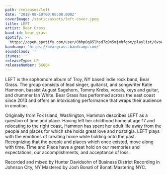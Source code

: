 ```yaml
---
path: /releases/left
date: '2018-08-10T00:00:00.000Z'
coverImage: /static/assets/left-cover.jpeg
title: LEFT
artist: Bear Grass
band-id: bear_grass
spotify: >-
  https://open.spotify.com/user/0bhp0q85lhsd7q9n5mjmhfgbx/playlist/6vswt39uXtUefMVqFKIgDJ
bandcamp: 'https://beargrass.bandcamp.com/'
soundcloud: ''
itunes: ''
releaseType: LP
releaseNumber: 5K004
---
```


LEFT is the sophomore album of Troy, NY based indie rock band, Bear Grass. The group consists of lead singer, guitarist, and songwriter Katie Hammon, bassist August Sagehorn, Tommy Krebs, vocals, keys and guitar, and drummer Ian White. Bear Grass has performed across the east coast since 2013 and offers an intoxicating performance that wraps their audience in emotion. 

Originally from Fox Island, Washington, Hammon describes LEFT as a question of time and place. Having left her childhood home at age 17 and relocating to the right coast, Hammon has spent her adult life away from the people and places for which she holds great love and nostalgia. LEFT plays with the emotions of creating home while holding onto the past. Recognizing that the people and places which once existed, move along with time. Time and Place have a great hold on our memories and expectations, our accomplishments, and acceptance of loss.

Recorded and mixed by Hunter Davidsohn of Business District Recording in Johnson City, NY
Mastered by Josh Bonati of Bonati Mastering NYC.
